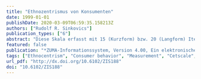 ```yaml
---
title: "Ethnozentrismus von Konsumenten"
date: 1999-01-01
publishDate: 2020-03-09T06:59:35.158213Z
authors: ["Rudolf R. Sinkovics"]
publication_types: ["6"]
abstract: "Diese Skala erfasst mit 15 (Kurzform) bzw. 20 (Langform) Items den Glauben von Konsumenten an die Überlegenheit heimischer gegenüber ausländischer Produkte. Diese Haltung wird auch als Ethnozentrismus von Konsumenten bezeichnet und stellt eine Weiterentwicklung des Ethnozentrismusbegriffes vor dem Hintergrund der Konsumentenforschung dar. Nach Jacobys (1978) wird angenommen, dass die Überlegenheit heimischer Produkte über rein funktionale Aspekte hinausgeht und wirtschaftliche, soziale und moralische Überlegungen mit einschließt. Konkret bedeutet dies, dass ethnozentrische Konsumenten davon überzeugt sind, dass es nicht richtig ist, ausländische Produkte zu kaufen, weil mit dieser Haltung der heimischen Wirtschaft geschadet, und Arbeitslosigkeit ausgelöst wird."
featured: false
publication: "*ZUMA-Informationssystem, Version 4.00, Ein elektronisches Handbuch sozialwissenschaftlicher Erhebungsinstrumente*"
tags: ["Ethnocentrism", "Consumer behavior", "Measurement", "Cetscale", ""]
url_pdf: "http://dx.doi.org/10.6102/ZIS188"
doi: "10.6102/ZIS188"
---
```


